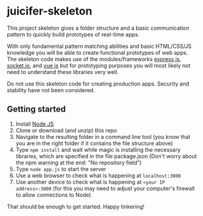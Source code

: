 # juicifer-skeleton
This project skeleton gives a folder structure and a basic communication pattern to quickly build prototypes of real-time apps. 

With only fundamental pattern matching abilities and basic HTML/CSS/JS knowledge you will be able to create functional prototypes of web apps. The skeleton code makes use of the modules/frameworks [express js](https://expressjs.com), [socket.io](http://socket.io), and [vue js](https://vuejs.org/) but for prototyping purposes you will most likely not need to understand these libraries very well.

Do not use this skeleton code for creating production apps. Security and stability have not been considered.

## Getting started

1. Install [Node JS](https://nodejs.org)
2. Clone or download (and unzip) this repo
3. Navigate to the resulting folder in a command line tool (you know that you are in the right folder if it contains the file structure above)
4. Type `npm install` and wait while magic is installing the necessary libraries, which are specified in the file package.json (Don't worry about the npm warning at the end: "No repository field")
5. Type `node app.js` to start the server
6. Use a web browser to check what is happening at `localhost:3000`
7. Use another device to check what is happening at `<your IP address>:3000` (for this you may need to adjust your computer's firewall to allow connections to Node)

That should be enough to get started. Happy tinkering!